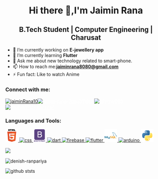 <h1 align="center">Hi there 👋,I'm Jaimin Rana</h1>
<h2 align="center">B.Tech Student | Computer Engineering | Charusat</h2>
 
-  🔭 I’m currently working on **E-jewellery app**
-  🌱 I’m currently learning **Flutter**
-  💬 Ask me about new technology related to smart-phone.
-  📫 How to reach me:**jaiminrana8080@gmail.com**
-  ⚡ Fun fact: Like to watch Anime

 <h3 align="left">Connect with me:</h3>
<p align="left">
<a  href="https://twitter.com/jaiminRana10" target="_blank"><img align="center" src="https://seeklogo.com/images/T/twitter-2012-negative-logo-5C6C1F1521-seeklogo.com.png" alt="jaiminRana10" height="30" width="40" /></a><a style="color:white" href="https://www.linkedin.com/in/jaimin-rana-2bb531186/" target="_blank"><img align="center" src="https://image.shutterstock.com/image-photo/kiev-ukraine-june-7-2015-600w-285114926.jpg" alt="jaimin-rana-2bb531186/" height="30" width="40" /></a>
<a style="color:white" href="https://www.codechef.com/users/jaimin8080" target="_blank"><img align="center" src="https://s3.amazonaws.com/codechef_shared/misc/fb-image-icon.png" alt="jaimin8080" height="30" width="40" /></a><a style="color:white" href="https://auth.geeksforgeeks.org/user/jaiminrana8080/practice/" target="_blank"><img align="center" src="https://cdn.jsdelivr.net/npm/simple-icons@3.0.1/icons/geeksforgeeks.svg" alt="denish1512/practice/" height="30" width="40" /></a>
</p>   

  
<h3 align="left">Languages and Tools:</h3>
<p align="left"> 
 <a href="https://www.w3.org/html/" target="_blank"> <img src="https://raw.githubusercontent.com/devicons/devicon/master/icons/html5/html5-original-wordmark.svg" alt="html5" width="40" height="40"/> </a> <a href="https://www.w3schools.com/Css/" target="_blank"> <img src="https://upload.wikimedia.org/wikipedia/commons/thumb/3/3d/CSS.3.svg/730px-CSS.3.svg.png" alt="css" width="40" height="40"/> </a>
<a href="https://getbootstrap.com" target="_blank"> <img src="https://raw.githubusercontent.com/devicons/devicon/master/icons/bootstrap/bootstrap-plain-wordmark.svg" alt="bootstrap" width="40" height="40"/> </a>
<a href="https://dart.dev" target="_blank"> <img src="https://www.vectorlogo.zone/logos/dartlang/dartlang-icon.svg" alt="dart" width="40" height="40"/> </a>
 <a href="https://firebase.google.com/" target="_blank"> <img src="https://www.vectorlogo.zone/logos/firebase/firebase-icon.svg" alt="firebase" width="40" height="40"/> </a>
 <a href="https://flutter.dev" target="_blank"> <img src="https://www.vectorlogo.zone/logos/flutterio/flutterio-icon.svg" alt="flutter" width="40" height="40"/> </a> 
 <a href="https://www.mysql.com/" target="_blank"> <img src="https://raw.githubusercontent.com/devicons/devicon/master/icons/mysql/mysql-original-wordmark.svg" alt="mysql" width="40" height="40"/> </a>
  <a href="https://www.arduino.cc/" target="_blank"> <img src="https://cdn.worldvectorlogo.com/logos/arduino-1.svg" alt="arduino" width="40" height="40"/> </a>
 <a href="https://www.python.org" target="_blank"> <img src="https://raw.githubusercontent.com/devicons/devicon/master/icons/python/python-original.svg" alt="python" width="40" height="40"/> </a> 
<!--  <a href="https://www.adobe.com/products/xd.html" target="_blank"> <img src="https://cdn.worldvectorlogo.com/logos/adobe-xd.svg" alt="xd" width="40" height="40"/> </a> -->
<!--  <a href="https://git-scm.com/" target="_blank"> <img src="https://www.vectorlogo.zone/logos/git-scm/git-scm-icon.svg" alt="git" width="40" height="40"/> </a> -->
 
<!--  <a href="https://www.java.com" target="_blank"> <img src="https://raw.githubusercontent.com/devicons/devicon/master/icons/java/java-original.svg" alt="java" width="40" height="40"/> </a>  -->
<!--  <a href="https://www.linux.org/" target="_blank"> <img src="https://raw.githubusercontent.com/devicons/devicon/master/icons/linux/linux-original.svg" alt="linux" width="40" height="40"/> </a> -->
</p>

<img align="center" src="https://github-readme-stats.vercel.app/api/top-langs/?username=Jaiminrana&theme=light&hide_langs_below=1" />

<p><img align="center" src="https://github-readme-streak-stats.herokuapp.com/?user=Jaiminrana&" alt="denish-ranpariya" /></p>

![github ststs](https://github-readme-stats.vercel.app/api?username=Jaiminrana&&show_icons=true&title_color=ffffff&icon_color=bb2acf&text_color=daf7dc&bg_color=151515)




<!-- - 👯 I’m looking to collaborate on ... -->
<!-- - 🤔 I’m looking for help with ... -->
<!-- -  ...
- 😄 Pronouns: ...

  -->
  
   

